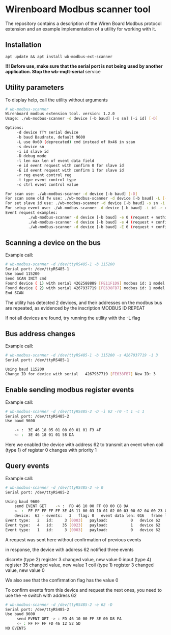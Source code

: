# Wirenboard Modbus scanner tool

The repository contains a description of the Wiren Board Modbus protocol extension and an example implementation of a utility for working with it.

## Installation

`apt update && apt install wb-modbus-ext-scanner`

**!!! Before use, make sure that the serial port is not being used by another application. Stop the wb-mqtt-serial** service

## Utility parameters

To display help, call the utility without arguments

```sh
# wb-modbus-scanner
Wirenboard modbus extension tool. version: 1.2.0
Usage: ./wb-modbus-scanner -d device [-b baud] [-s sn] [-i id] [-D]

Options:
     -d device TTY serial device
     -b baud Baudrate, default 9600
     -L use 0x60 (deprecated) cmd instead of 0x46 in scan
     -s device sn
     -i id slave id
     -D debug mode
     -l len max len of event data field
     -e id event request with confirm 0 for slave id
     -E id event request with confirm 1 for slave id
     -r reg event control reg
     -t type event control type
     -c ctrl event control value

For scan use: ./wb-modbus-scanner -d device [-b baud] [-D]
For scan some old fw use: ./wb-modbus-scanner -d device [-b baud] -L [-D]
For set slave id use: ./wb-modbus-scanner -d device [-b baud] -s sn -i id [-D]
For setup event use: ./wb-modbus-scanner -d device [-b baud] -i id -r reg -t type -c ctrl
Event request examples:
          ./wb-modbus-scanner -d device [-b baud] -e 0 (request + nothing to confirm)
          ./wb-modbus-scanner -d device [-b baud] -e 4 (request + confirm events from slave 4 flag 0)
          ./wb-modbus-scanner -d device [-b baud] -E 6 (request + confirm events from slave 6 flag 1)
```

## Scanning a device on the bus

Example call:

```sh
# wb-modbus-scanner -d /dev/ttyRS485-1 -b 115200
Serial port: /dev/ttyRS485-1
Use baud 115200
Send SCAN INIT cmd
Found device ( 1) with serial 4262588889 [FE11F1D9] modbus id: 1 model: MRPS6
Found device ( 2) with serial 4267937719 [FE638FB7] modbus id: 1 model: WBMR6C [MODBUS ID REPEAT]
End SCAN
```

The utility has detected 2 devices, and their addresses on the modbus bus are repeated, as evidenced by the inscription MODBUS ID REPEAT

If not all devices are found, try running the utility with the -L flag

## Bus address changes

Example call:

```sh
# wb-modbus-scanner -d /dev/ttyRS485-1 -b 115200 -s 4267937719 -i 3
Serial port: /dev/ttyRS485-1

Using baud 115200
Change ID for device with serial   4267937719 [FE638FB7] New ID: 3

```

## Enable sending modbus register events

Example call:

```sh
# wb-modbus-scanner -d /dev/ttyRS485-2 -D -i 62 -r0 -t 1 -c 1
Serial port: /dev/ttyRS485-2
Use baud 9600

    -> :  3E 46 18 05 01 00 00 01 01 F3 4F
    <- :  3E 46 18 01 01 58 DA

```

Here we enabled the device with address 62 to transmit an event when coil (type 1) of register 0 changes with priority 1

## Query events

Example call:

```sh
# wb-modbus-scanner -d /dev/ttyRS485-2 -e 0
Serial port: /dev/ttyRS485-2

Using baud 9600
    send EVENT GET    -> :  FD 46 10 00 FF 00 00 C8 9A
    <- :  FF FF FF FF FF 3E 46 11 00 03 10 01 02 00 03 00 02 04 00 23 01 00 01 01 00 03 00 4F CF
    device:  62 - events:   3   flag: 0   event data len: 016   frame len: 024
Event type:   2   id:     3 [0003]   payload:          0   device 62
Event type:   4   id:    35 [0023]   payload:          1   device 62
Event type:   1   id:     3 [0003]   payload:          0   device 62
```

A request was sent here without confirmation of previous events

in response, the device with address 62 notified three events

discrete (type 2) register 3 changed value, new value 0
input (type 4) register 35 changed value, new value 1
coil (type 1) register 3 changed value, new value 0

We also see that the confirmation flag has the value 0

To confirm events from this device and request the next ones, you need to use the -e switch with address 62

```sh
# wb-modbus-scanner -d /dev/ttyRS485-2 -e 62 -D
Serial port: /dev/ttyRS485-2
Use baud 9600
     send EVENT GET -> : FD 46 10 00 FF 3E 00 D8 FA
     <- : FF FF FF FD 46 12 52 5D
NO EVENTS
```
